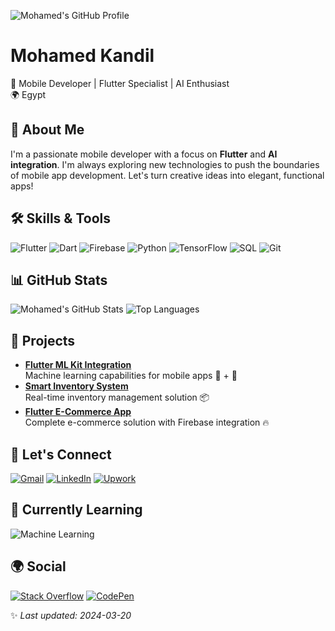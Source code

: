 ![Mohamed's GitHub Profile](https://github.com/Kandil7.png)

# Mohamed Kandil
🔗 Mobile Developer | Flutter Specialist | AI Enthusiast  
🌍 Egypt  

## 🌟 About Me
I'm a passionate mobile developer with a focus on **Flutter** and **AI integration**. I'm always exploring new technologies to push the boundaries of mobile app development. Let's turn creative ideas into elegant, functional apps!

## 🛠 Skills & Tools
![Flutter](https://img.shields.io/badge/-Flutter-02569B?style=for-the-badge&logo=flutter&logoColor=white)
![Dart](https://img.shields.io/badge/-Dart-0175C2?style=for-the-badge&logo=dart&logoColor=white)
![Firebase](https://img.shields.io/badge/-Firebase-FFCA28?style=for-the-badge&logo=firebase&logoColor=black)
![Python](https://img.shields.io/badge/-Python-3776AB?style=for-the-badge&logo=python&logoColor=white)
![TensorFlow](https://img.shields.io/badge/-TensorFlow-FF6F61?style=for-the-badge&logo=tensorflow&logoColor=white)
![SQL](https://img.shields.io/badge/-SQL-CC2927?style=for-the-badge&logo=sql&logoColor=white)
![Git](https://img.shields.io/badge/-Git-F05032?style=for-the-badge&logo=git&logoColor=white)

## 📊 GitHub Stats
![Mohamed's GitHub Stats](https://github-readme-stats.vercel.app/api?username=Kandil7&show_icons=true&theme=radical)
![Top Languages](https://github-readme-stats.vercel.app/api/top-langs/?username=Kandil7&layout=compact&theme=radical)

## 🚀 Projects
- **[Flutter ML Kit Integration](https://github.com/Kandil7/Flutter-ML-Kit)**  
  Machine learning capabilities for mobile apps 📱 + 🤖
- **[Smart Inventory System](https://github.com/Kandil7/Smart-Inventory)**  
  Real-time inventory management solution 📦
- **[Flutter E-Commerce App](https://github.com/Kandil7/Flutter-E-Commerce)**  
  Complete e-commerce solution with Firebase integration 🔥

## 📧 Let's Connect
[![Gmail](https://img.shields.io/badge/-Gmail-FF0000?style=for-the-badge&logo=gmail&logoColor=white)](mailto:mohamedkandeal7@gmail.com)
[![LinkedIn](https://img.shields.io/badge/-LinkedIn-0077B5?style=for-the-badge&logo=linkedin&logoColor=white)](https://linkedin.com/in/mohamedkandil)
[![Upwork](https://img.shields.io/badge/-Upwork-0A56A9?style=for-the-badge&logo=upwork&logoColor=white)](https://upwork.com/freelancers/~0123456789abcdef)

## 🔧 Currently Learning
![Machine Learning](https://img.shields.io/badge/-Machine_Learning-1572B6?style=for-the-badge&logo=googlecloud&logoColor=white)

## 🌍 Social
[![Stack Overflow](https://img.shields.io/stackoverflow/u/123456?style=for-the-badge)](https://stackoverflow.com/users/123456/mohamed-kandil)
[![CodePen](https://img.shields.io/badge/-CodePen-000000?style=for-the-badge&logo=codepen&logoColor=white)](https://codepen.io/Kandil7)

✨ *Last updated: 2024-03-20*
